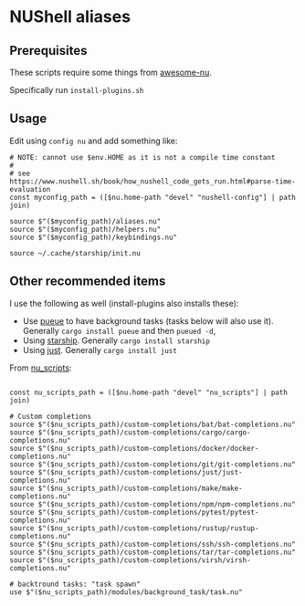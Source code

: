 # NUShell aliases

## Prerequisites

These scripts require some things from [awesome-nu](https://github.com/nushell/awesome-nu).

Specifically run `install-plugins.sh`

## Usage

Edit using `config nu` and add something like:

```nu
# NOTE: cannot use $env.HOME as it is not a compile time constant
#
# see https://www.nushell.sh/book/how_nushell_code_gets_run.html#parse-time-evaluation
const myconfig_path = ([$nu.home-path "devel" "nushell-config"] | path join)

source $"($myconfig_path)/aliases.nu"
source $"($myconfig_path)/helpers.nu"
source $"($myconfig_path)/keybindings.nu"

source ~/.cache/starship/init.nu
```

## Other recommended items

I use the following as well (install-plugins also installs these):

- Use [pueue](https://github.com/Nukesor/pueue) to have background tasks (tasks below will also use it).
  Generally `cargo install pueue` and then `pueued -d`,
- Using [starship](https://starship.rs/). Generally `cargo install starship`
- Using [just](https://github.com/casey/just). Generally `cargo install just`

From [nu_scripts](https://github.com/nushell/nu_scripts):

```nu

const nu_scripts_path = ([$nu.home-path "devel" "nu_scripts"] | path join)

# Custom completions
source $"($nu_scripts_path)/custom-completions/bat/bat-completions.nu"
source $"($nu_scripts_path)/custom-completions/cargo/cargo-completions.nu"
source $"($nu_scripts_path)/custom-completions/docker/docker-completions.nu"
source $"($nu_scripts_path)/custom-completions/git/git-completions.nu"
source $"($nu_scripts_path)/custom-completions/just/just-completions.nu"
source $"($nu_scripts_path)/custom-completions/make/make-completions.nu"
source $"($nu_scripts_path)/custom-completions/npm/npm-completions.nu"
source $"($nu_scripts_path)/custom-completions/pytest/pytest-completions.nu"
source $"($nu_scripts_path)/custom-completions/rustup/rustup-completions.nu"
source $"($nu_scripts_path)/custom-completions/ssh/ssh-completions.nu"
source $"($nu_scripts_path)/custom-completions/tar/tar-completions.nu"
source $"($nu_scripts_path)/custom-completions/virsh/virsh-completions.nu"

# backtround tasks: "task spawn"
use $"($nu_scripts_path)/modules/background_task/task.nu"
```
